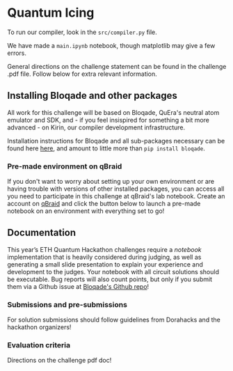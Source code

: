 # Quantum Icing
To run our compiler, look in the `src/compiler.py` file.

We have made a `main.ipynb`  notebook, though matplotlib may give a few errors.


General directions on the challenge statement can be found in the challenge .pdf file. Follow below for extra relevant information.

## Installing Bloqade and other packages 

All work for this challenge will be based on Bloqade, QuEra's neutral atom emulator and SDK, and - if you feel insispired for something a bit more advanced - on Kirin, our compiler development infrastructure.

Installation instructions for Bloqade and all sub-packages necessary can be found here [here](https://bloqade.quera.com/latest/), and amount to little more than `pip install bloqade`. 

### Pre-made environment on qBraid

If you don't want to worry about setting up your own environment or are having trouble with versions of other installed packages, you can access all you need to participate in this challenge at qBraid's lab notebook. Create an account on [qBraid](https://www.qbraid.com/) and click the button below to launch a pre-made notebook on an environment with everything set to go!


## Documentation

This year’s ETH Quantum Hackathon challenges require a _notebook_ implementation that is heavily considered during judging, as well as generating a small slide presentation to explain your experience and development to the judges. Your notebook with all circuit solutions should be executable. Bug reports will also count points, but only if you submit them via a Github issue at [Bloqade's Github repo](https://github.com/QuEraComputing/bloqade-circuit)!

### Submissions and pre-submissions

For solution submissions should follow guidelines from Dorahacks and the hackathon organizers!

### Evaluation criteria

Directions on the challenge pdf doc!
